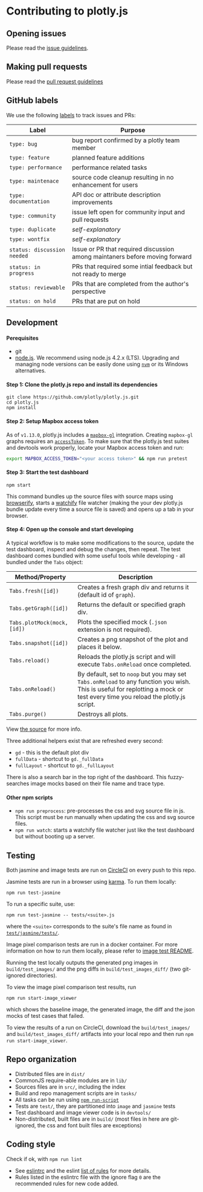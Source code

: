 # Contributing to plotly.js

## Opening issues

Please read the [issue guidelines](./.github/ISSUE_TEMPLATE.md).

## Making pull requests

Please read the [pull request guidelines](./.github/PULL_REQUEST_TEMPLATE.md)

## GitHub labels

We use the following [labels](https://github.com/plotly/plotly.js/labels) to track issues and PRs:

| Label | Purpose |
|--------|---------|
| `type: bug` | bug report confirmed by a plotly team member |
| `type: feature` | planned feature additions |
| `type: performance` | performance related tasks |
| `type: maintenace` | source code cleanup resulting in no enhancement for users |
| `type: documentation` | API doc or attribute description improvements |
| `type: community` | issue left open for community input and pull requests |
| `type: duplicate` | *self-explanatory* |
| `type: wontfix` | *self-explanatory* |
| `status: discussion needed` | Issue or PR that required discussion among maintaners before moving forward |
| `status: in progress` | PRs that required some intial feedback but not ready to merge |
| `status: reviewable` | PRs that are completed from the author's perspective |
| `status: on hold` | PRs that are put on hold |

## Development

#### Perequisites

- git
- [node.js](https://nodejs.org/en/). We recommend using node.js 4.2.x (LTS).
  Upgrading and managing node versions can be easily done using
  [`nvm`](https://github.com/creationix/nvm) or its Windows alternatives.

#### Step 1: Clone the plotly.js repo and install its dependencies

```
git clone https://github.com/plotly/plotly.js.git
cd plotly.js
npm install
```

#### Step 2: Setup Mapbox access token

As of `v1.13.0`, plotly.js includes a [`mapbox-gl`](https://github.com/mapbox/mapbox-gl-js) integration. Creating `mapbox-gl` graphs requires an
[`accessToken`](https://www.mapbox.com/help/define-access-token/). To make sure
that the plotly.js test suites and devtools work properly, locate your Mapbox access
token and run:

```bash
export MAPBOX_ACCESS_TOKEN="<your access token>" && npm run pretest
```

#### Step 3: Start the test dashboard

```
npm start
```

This command bundles up the source files with source maps using
[browserify](https://github.com/substack/node-browserify), starts a
[watchify](https://github.com/substack/watchify) file watcher (making the your
dev plotly.js bundle update every time a source file is saved) and opens up a
tab in your browser.

#### Step 4: Open up the console and start developing

A typical workflow is to make some modifications to the source, update the
test dashboard, inspect and debug the changes, then repeat. The test dashboard
comes bundled with some useful tools while developing - all bundled under the
`Tabs` object:


| Method/Property        | Description |
|------------------------|-------------|
| `Tabs.fresh([id])` | Creates a fresh graph div and returns it (default id of `graph`). |
| `Tabs.getGraph([id])` | Returns the default or specified graph div. |
| `Tabs.plotMock(mock, [id])` | Plots the specified mock (`.json` extension is not required). |
| `Tabs.snapshot([id])` | Creates a png snapshot of the plot and places it below. |
| `Tabs.reload()` | Reloads the plotly.js script and will execute `Tabs.onReload` once completed. |
| `Tabs.onReload()` | By default, set to `noop` but you may set `Tabs.onReload` to any function you wish. This is useful for replotting a mock or test every time you reload the plotly.js script. |
| `Tabs.purge()` | Destroys all plots. |

View [the source](https://github.com/plotly/plotly.js/blob/master/devtools/test_dashboard/devtools.js) for more info.

Three additional helpers exist that are refreshed every second:

* `gd` - this is the default plot div
* `fullData` - shortcut to `gd._fullData`
* `fullLayout` - shortcut to `gd._fullLayout`

There is also a search bar in the top right of the dashboard. This fuzzy-searches
image mocks based on their file name and trace type.

#### Other npm scripts

- `npm run preprocess`: pre-processes the css and svg source file in js. This
  script must be run manually when updating the css and svg source files.
- `npm run watch`: starts a watchify file watcher just like the test dashboard but
  without booting up a server.

## Testing

Both jasmine and image tests are run on
[CircleCI](https://circleci.com/gh/plotly/plotly.js) on every push to this
repo.

Jasmine tests are run in a browser using
[karma](https://github.com/karma-runner/karma). To run them locally:

```
npm run test-jasmine
```

To run a specific suite, use:

```
npm run test-jasmine -- tests/<suite>.js
```

where the `<suite>` corresponds to the suite's file name as found in [`test/jasmine/tests/`](https://github.com/plotly/plotly.js/tree/master/test/jasmine/tests).


Image pixel comparison tests are run in a docker container. For more
information on how to run them locally, please refer to [image test
README](https://github.com/plotly/plotly.js/blob/master/test/image/README.md).

Running the test locally outputs the generated png images in `build/test_images/` and the png diffs in `build/test_images_diff/` (two git-ignored directories).

To view the image pixel comparison test results, run

```
npm run start-image_viewer
```
which shows the baseline image, the generated image, the diff and the json mocks of test cases that failed.

To view the results of a run on CircleCI, download the `build/test_images/` and `build/test_images_diff/` artifacts into your local repo and then run `npm run start-image_viewer`.


## Repo organization

- Distributed files are in `dist/`
- CommonJS require-able modules are in `lib/`
- Sources files are in `src/`, including the index
- Build and repo management scripts are in `tasks/`
- All tasks can be run using [`npm run-script`](https://docs.npmjs.com/cli/run-script)
- Tests are `test/`, they are partitioned into `image` and `jasmine` tests
- Test dashboard and image viewer code is in `devtools/`
- Non-distributed, built files are in `build/` (most files in here are git-ignored, the css and font built files are exceptions)


## Coding style

Check if ok, with `npm run lint`

- See [eslintrc](https://github.com/plotly/plotly.js/blob/master/.eslintrc) and
  the eslint [list of rules](http://eslint.org/docs/rules/) for more details.
- Rules listed in the eslintrc file with the ignore flag `0` are the recommended
  rules for new code added.
